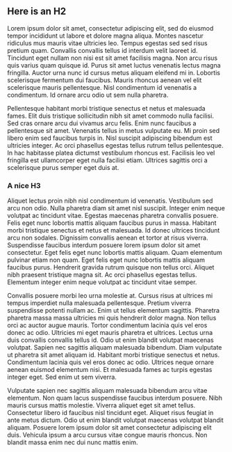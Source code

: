 
## Here is an H2
Lorem ipsum dolor sit amet, consectetur adipiscing elit, sed do eiusmod tempor incididunt ut labore et dolore magna aliqua. Montes nascetur ridiculus mus mauris vitae ultricies leo. Tempus egestas sed sed risus pretium quam. Convallis convallis tellus id interdum velit laoreet id. Tincidunt eget nullam non nisi est sit amet facilisis magna. Non arcu risus quis varius quam quisque id. Purus sit amet luctus venenatis lectus magna fringilla. Auctor urna nunc id cursus metus aliquam eleifend mi in. Lobortis scelerisque fermentum dui faucibus. Mauris rhoncus aenean vel elit scelerisque mauris pellentesque. Nisl condimentum id venenatis a condimentum. Id ornare arcu odio ut sem nulla pharetra.

Pellentesque habitant morbi tristique senectus et netus et malesuada fames. Elit duis tristique sollicitudin nibh sit amet commodo nulla facilisi. Sed cras ornare arcu dui vivamus arcu felis. Enim nunc faucibus a pellentesque sit amet. Venenatis tellus in metus vulputate eu. Mi proin sed libero enim sed faucibus turpis in. Nisl suscipit adipiscing bibendum est ultricies integer. Ac orci phasellus egestas tellus rutrum tellus pellentesque. In hac habitasse platea dictumst vestibulum rhoncus est. Facilisis leo vel fringilla est ullamcorper eget nulla facilisi etiam. Ultrices sagittis orci a scelerisque purus semper eget duis at.


### A nice H3

Aliquet lectus proin nibh nisl condimentum id venenatis. Vestibulum sed arcu non odio. Nulla pharetra diam sit amet nisl suscipit. Integer enim neque volutpat ac tincidunt vitae. Egestas maecenas pharetra convallis posuere. Felis eget nunc lobortis mattis aliquam faucibus purus in massa. Habitant morbi tristique senectus et netus et malesuada. Id donec ultrices tincidunt arcu non sodales. Dignissim convallis aenean et tortor at risus viverra. Suspendisse faucibus interdum posuere lorem ipsum dolor sit amet consectetur. Eget felis eget nunc lobortis mattis aliquam. Quam elementum pulvinar etiam non quam. Eget felis eget nunc lobortis mattis aliquam faucibus purus. Hendrerit gravida rutrum quisque non tellus orci. Aliquet nibh praesent tristique magna sit. Ac orci phasellus egestas tellus. Elementum integer enim neque volutpat ac tincidunt vitae semper.

Convallis posuere morbi leo urna molestie at. Cursus risus at ultrices mi tempus imperdiet nulla malesuada pellentesque. Pretium viverra suspendisse potenti nullam ac. Enim ut tellus elementum sagittis. Pharetra pharetra massa massa ultricies mi quis hendrerit dolor magna. Non tellus orci ac auctor augue mauris. Tortor condimentum lacinia quis vel eros donec ac odio. Ultricies mi eget mauris pharetra et ultrices. Lectus urna duis convallis convallis tellus id. Odio ut enim blandit volutpat maecenas volutpat. Sapien nec sagittis aliquam malesuada bibendum. Diam vulputate ut pharetra sit amet aliquam id. Habitant morbi tristique senectus et netus. Condimentum lacinia quis vel eros donec ac odio. Ultrices neque ornare aenean euismod elementum nisi. Et malesuada fames ac turpis egestas integer eget. Sed enim ut sem viverra.

Vulputate sapien nec sagittis aliquam malesuada bibendum arcu vitae elementum. Non quam lacus suspendisse faucibus interdum posuere. Nibh mauris cursus mattis molestie. Viverra aliquet eget sit amet tellus. Consectetur libero id faucibus nisl tincidunt eget. Aliquet risus feugiat in ante metus dictum. Odio ut enim blandit volutpat maecenas volutpat blandit aliquam. Posuere lorem ipsum dolor sit amet consectetur adipiscing elit duis. Vehicula ipsum a arcu cursus vitae congue mauris rhoncus. Non blandit massa enim nec dui nunc mattis enim.